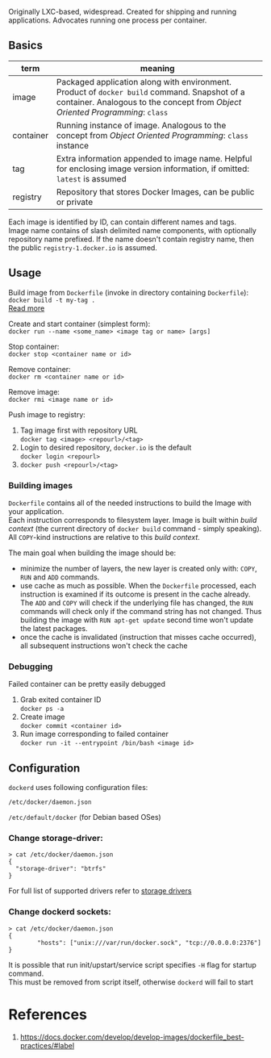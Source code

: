 Originally LXC-based, widespread. Created for shipping and running applications. Advocates running one process per container.

## Basics
| term | meaning |
|-|-|
| image | Packaged application along with environment. Product of `docker build` command. Snapshot of a container. Analogous to the concept from _Object Oriented Programming_: `class` |
| container | Running instance of image. Analogous to the concept from _Object Oriented Programming_: `class` instance |
| tag | Extra information appended to image name. Helpful for enclosing image version information, if omitted: `latest` is assumed |
| registry | Repository that stores Docker Images, can be public or private |

Each image is identified by ID, can contain different names and tags.  
Image name contains of slash delimited name components, with optionally repository name prefixed. If the name doesn't contain 
registry name, then the public `registry-1.docker.io` is assumed.

## Usage
Build image from `Dockerfile` (invoke in directory containing `Dockerfile`):  
`docker build -t my-tag .`  
[Read more](#Building-images)

Create and start container (simplest form):  
`docker run --name <some_name> <image tag or name> [args]`

Stop container:  
`docker stop <container name or id>`

Remove container:  
`docker rm <container name or id>`

Remove image:  
`docker rmi <image name or id>`

Push image to registry:
1. Tag image first with repository URL  
`docker tag <image> <repourl>/<tag>` 
2. Login to desired repository, `docker.io` is the default  
`docker login <repourl>` 
3. `docker push <repourl>/<tag>`

### Building images
`Dockerfile` contains all of the needed instructions to build the Image with your application.  
Each instruction corresponds to filesystem layer. Image is built within _build context_ (the current directory of `docker build` command - simply speaking).
All `COPY`-kind instructions are relative to this _build context_.

The main goal when building the image should be: 
 - minimize the number of layers, the new layer is created only with: `COPY`, `RUN` and `ADD` commands.
 - use cache as much as possible. When the `Dockerfile` processed, each instruction is examined if its outcome is present in the cache already. 
 The `ADD` and `COPY` will check if the underlying file has changed, the `RUN` commands will check only if the command string has not changed.
 Thus building the image with `RUN apt-get update` second time won't update the latest packages.
 - once the cache is invalidated (instruction that misses cache occurred), all subsequent instructions won't check the cache
 
### Debugging
Failed container can be pretty easily debugged
1. Grab exited container ID  
`docker ps -a`
2. Create image  
`docker commit <container id>`
3. Run image corresponding to failed container  
`docker run -it --entrypoint /bin/bash <image id>`

## Configuration
`dockerd` uses following configuration files:

`/etc/docker/daemon.json`

`/etc/default/docker` (for Debian based OSes)

### Change storage-driver:
```
> cat /etc/docker/daemon.json
{
  "storage-driver": "btrfs"
}
```
For full list of supported drivers refer to [storage drivers](https://docs.docker.com/engine/userguide/storagedriver/selectadriver/)

### Change dockerd sockets:
```
> cat /etc/docker/daemon.json
{
        "hosts": ["unix:///var/run/docker.sock", "tcp://0.0.0.0:2376"]
}
```
It is possible that run init/upstart/service script specifies `-H` flag for startup command.  
This must be removed from script itself, otherwise `dockerd` will fail to start

# References
 1. https://docs.docker.com/develop/develop-images/dockerfile_best-practices/#label